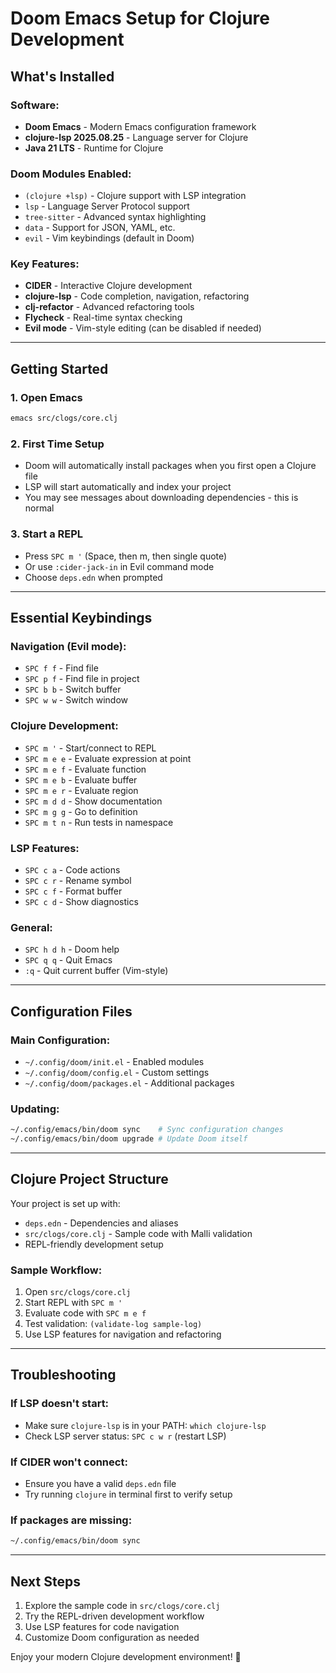 # Doom Emacs Setup for Clojure Development

## What's Installed

### Software:
- **Doom Emacs** - Modern Emacs configuration framework
- **clojure-lsp 2025.08.25** - Language server for Clojure
- **Java 21 LTS** - Runtime for Clojure

### Doom Modules Enabled:
- `(clojure +lsp)` - Clojure support with LSP integration
- `lsp` - Language Server Protocol support
- `tree-sitter` - Advanced syntax highlighting
- `data` - Support for JSON, YAML, etc.
- `evil` - Vim keybindings (default in Doom)

### Key Features:
- **CIDER** - Interactive Clojure development
- **clojure-lsp** - Code completion, navigation, refactoring
- **clj-refactor** - Advanced refactoring tools
- **Flycheck** - Real-time syntax checking
- **Evil mode** - Vim-style editing (can be disabled if needed)

---

## Getting Started

### 1. Open Emacs
```bash
emacs src/clogs/core.clj
```

### 2. First Time Setup
- Doom will automatically install packages when you first open a Clojure file
- LSP will start automatically and index your project
- You may see messages about downloading dependencies - this is normal

### 3. Start a REPL
- Press `SPC m '` (Space, then m, then single quote)
- Or use `:cider-jack-in` in Evil command mode
- Choose `deps.edn` when prompted

---

## Essential Keybindings

### Navigation (Evil mode):
- `SPC f f` - Find file
- `SPC p f` - Find file in project
- `SPC b b` - Switch buffer
- `SPC w w` - Switch window

### Clojure Development:
- `SPC m '` - Start/connect to REPL
- `SPC m e e` - Evaluate expression at point
- `SPC m e f` - Evaluate function
- `SPC m e b` - Evaluate buffer
- `SPC m e r` - Evaluate region
- `SPC m d d` - Show documentation
- `SPC m g g` - Go to definition
- `SPC m t n` - Run tests in namespace

### LSP Features:
- `SPC c a` - Code actions
- `SPC c r` - Rename symbol
- `SPC c f` - Format buffer
- `SPC c d` - Show diagnostics

### General:
- `SPC h d h` - Doom help
- `SPC q q` - Quit Emacs
- `:q` - Quit current buffer (Vim-style)

---

## Configuration Files

### Main Configuration:
- `~/.config/doom/init.el` - Enabled modules
- `~/.config/doom/config.el` - Custom settings
- `~/.config/doom/packages.el` - Additional packages

### Updating:
```bash
~/.config/emacs/bin/doom sync    # Sync configuration changes
~/.config/emacs/bin/doom upgrade # Update Doom itself
```

---

## Clojure Project Structure

Your project is set up with:
- `deps.edn` - Dependencies and aliases
- `src/clogs/core.clj` - Sample code with Malli validation
- REPL-friendly development setup

### Sample Workflow:
1. Open `src/clogs/core.clj`
2. Start REPL with `SPC m '`
3. Evaluate code with `SPC m e f`
4. Test validation: `(validate-log sample-log)`
5. Use LSP features for navigation and refactoring

---

## Troubleshooting

### If LSP doesn't start:
- Make sure `clojure-lsp` is in your PATH: `which clojure-lsp`
- Check LSP server status: `SPC c w r` (restart LSP)

### If CIDER won't connect:
- Ensure you have a valid `deps.edn` file
- Try running `clojure` in terminal first to verify setup

### If packages are missing:
```bash
~/.config/emacs/bin/doom sync
```

---

## Next Steps

1. Explore the sample code in `src/clogs/core.clj`
2. Try the REPL-driven development workflow
3. Use LSP features for code navigation
4. Customize Doom configuration as needed

Enjoy your modern Clojure development environment! 🚀